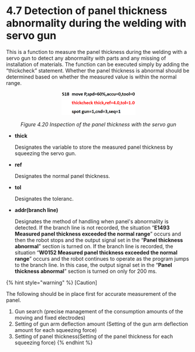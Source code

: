 ﻿# 4.7  Detection of panel thickness abnormality during the welding with servo gun

 This is a function to measure the panel thickness during the welding with a servo gun to detect any abnormality with parts and any missing of installation of materials. The function can be executed simply by adding the “thickcheck” statement. Whether the panel thickness is abnormal should be determined based on whether the measured value is within the normal range.

<p align="center">
 <img src="../_assets/image_49.png" width="40%"></img>
 <em><p align="center">Figure 4.20 Inspection of the panel thickness with the servo gun</p></em>
</p>

* **thick**

    Designates the variable to store the measured panel thickness by squeezing the servo gun.
* **ref**

    Designates the normal panel thickness.
* **tol**

    Designates the toleranc.
* **addr(branch line)**

   Designates the method of handling when panel's abnormality is detected. If the branch line is not recorded, the situation “**E1493 Measured panel thickness exceeded the normal range**” occurs and then the robot stops and the output signal set in the “**Panel thickness abnormal**” section is turned on. If the branch line is recorded, the situation “**W0152 Measured panel thickness exceeded the normal range**” occurs and the robot continues to operate as the program jumps to the branch line. In this case, the output signal set in the “**Panel thickness abnormal**” section is turned on only for 200 ms.



{% hint style="warning" %}
[Caution]  

The following should be in place first for accurate measurement of the panel.

1. Gun search (precise management of the consumption amounts of the moving and fixed electrodes)
2. Setting of gun arm deflection amount (Setting of the gun arm deflection amount for each squeezing force)
3. Setting of panel thickness(Setting of the panel thickness for each squeezing force)
{% endhint %}
